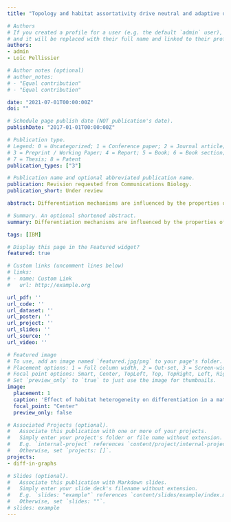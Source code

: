 ```yaml
---
title: "Topology and habitat assortativity drive neutral and adaptive diversification in spatial graphs"

# Authors
# If you created a profile for a user (e.g. the default `admin` user), write the username (folder name) here 
# and it will be replaced with their full name and linked to their profile.
authors:
- admin
- Loïc Pellissier

# Author notes (optional)
# author_notes:
# - "Equal contribution"
# - "Equal contribution"

date: "2021-07-01T00:00:00Z"
doi: ""

# Schedule page publish date (NOT publication's date).
publishDate: "2017-01-01T00:00:00Z"

# Publication type.
# Legend: 0 = Uncategorized; 1 = Conference paper; 2 = Journal article;
# 3 = Preprint / Working Paper; 4 = Report; 5 = Book; 6 = Book section;
# 7 = Thesis; 8 = Patent
publication_types: ["3"]

# Publication name and optional abbreviated publication name.
publication: Revision requested from Communications Biology.
publication_short: Under review

abstract: Differentiation mechanisms are influenced by the properties of the landscape over which individuals interact, disperse and evolve. Here, we investigate how habitat connectivity and habitat heterogeneity affect phenotypic differentiation by formulating a stochastic eco-evolutionary model where individuals are structured over a spatial graph. Individuals possess neutral and adaptive traits, whose divergence results in differentiation at the population level. We combine analytical insights into the eco-evolutionary dynamics with numerical simulations to understand how the graph topology and the spatial distribution of habitat types affect differentiation. We show that not only low connectivity but also heterogeneity in connectivity promotes neutral differentiation, due to increased competition in highly connected vertices. Habitat assortativity, a measure of habitat spatial auto-correlation in graphs, additionally drives differentiation under habitat-dependent selection. While assortative graphs systematically amplify adaptive differentiation, they can foster or depress neutral differentiation depending on the migration regime. By formalising the eco-evolutionary and spatial dynamics of biological populations on graphs, our study establishes fundamental links between landscape features and phenotypic differentiation.

# Summary. An optional shortened abstract.
summary: Differentiation mechanisms are influenced by the properties of the landscape over which individuals interact, disperse and evolve. Here, we investigate how habitat connectivity and habitat heterogeneity affect phenotypic differentiation by formulating a stochastic eco-evolutionary model where individuals are structured over a spatial graph. By formalising the eco-evolutionary and spatial dynamics of biological populations on graphs, our study establishes fundamental links between landscape features and phenotypic differentiation.

tags: [IBM]

# Display this page in the Featured widget?
featured: true

# Custom links (uncomment lines below)
# links:
# - name: Custom Link
#   url: http://example.org

url_pdf: ''
url_code: ''
url_dataset: ''
url_poster: ''
url_project: ''
url_slides: ''
url_source: ''
url_video: ''

# Featured image
# To use, add an image named `featured.jpg/png` to your page's folder. 
# Placement options: 1 = Full column width, 2 = Out-set, 3 = Screen-width
# Focal point options: Smart, Center, TopLeft, Top, TopRight, Left, Right, BottomLeft, Bottom, BottomRight
# Set `preview_only` to `true` to just use the image for thumbnails.
image:
  placement: 1
  caption: 'Effect of habitat heterogeneity on differentiation in a mathematical model where the vertices of the graph, corresponding to geographical areas, are assigned different environmental conditions favoring different niche traits. The configuration of the environmental conditions determines the level of differentiation $Q_{ST,s}$ of populations across the vertices.'
  focal_point: "Center"
  preview_only: false

# Associated Projects (optional).
#   Associate this publication with one or more of your projects.
#   Simply enter your project's folder or file name without extension.
#   E.g. `internal-project` references `content/project/internal-project/index.md`.
#   Otherwise, set `projects: []`.
projects:
- diff-in-graphs

# Slides (optional).
#   Associate this publication with Markdown slides.
#   Simply enter your slide deck's filename without extension.
#   E.g. `slides: "example"` references `content/slides/example/index.md`.
#   Otherwise, set `slides: ""`.
# slides: example
---
```

<!-- 
{{% callout note %}}
Click the *Cite* button above to demo the feature to enable visitors to import publication metadata into their reference management software.
{{% /callout %}}

{{% callout note %}}
Create your slides in Markdown - click the *Slides* button to check out the example.
{{% /callout %}}

Supplementary notes can be added here, including [code, math, and images](https://wowchemy.com/docs/writing-markdown-latex/). -->
